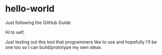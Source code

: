 # hello-world
Just following the GitHub Guide

Hi to self,

Just testing out this tool that programmers like to use and hopefully I'll be one too so I can build/prototype my own ideas

